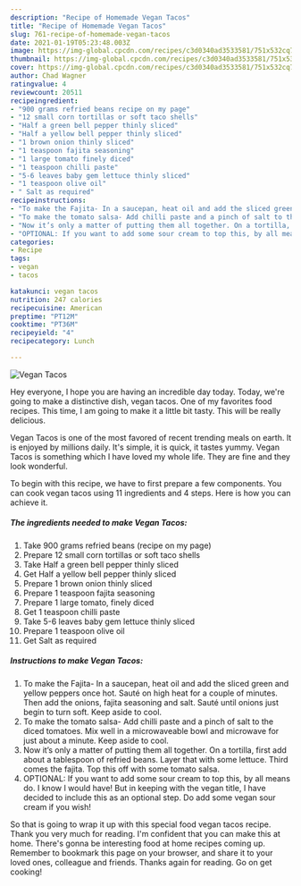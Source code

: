 ```yaml
---
description: "Recipe of Homemade Vegan Tacos"
title: "Recipe of Homemade Vegan Tacos"
slug: 761-recipe-of-homemade-vegan-tacos
date: 2021-01-19T05:23:48.003Z
image: https://img-global.cpcdn.com/recipes/c3d0340ad3533581/751x532cq70/vegan-tacos-recipe-main-photo.jpg
thumbnail: https://img-global.cpcdn.com/recipes/c3d0340ad3533581/751x532cq70/vegan-tacos-recipe-main-photo.jpg
cover: https://img-global.cpcdn.com/recipes/c3d0340ad3533581/751x532cq70/vegan-tacos-recipe-main-photo.jpg
author: Chad Wagner
ratingvalue: 4
reviewcount: 20511
recipeingredient:
- "900 grams refried beans recipe on my page"
- "12 small corn tortillas or soft taco shells"
- "Half a green bell pepper thinly sliced"
- "Half a yellow bell pepper thinly sliced"
- "1 brown onion thinly sliced"
- "1 teaspoon fajita seasoning"
- "1 large tomato finely diced"
- "1 teaspoon chilli paste"
- "5-6 leaves baby gem lettuce thinly sliced"
- "1 teaspoon olive oil"
- " Salt as required"
recipeinstructions:
- "To make the Fajita- In a saucepan, heat oil and add the sliced green and yellow peppers once hot. Sauté on high heat for a couple of minutes. Then add the onions, fajita seasoning and salt. Sauté until onions just begin to turn soft. Keep aside to cool."
- "To make the tomato salsa- Add chilli paste and a pinch of salt to the diced tomatoes. Mix well in a microwaveable bowl and microwave for just about a minute. Keep aside to cool."
- "Now it’s only a matter of putting them all together. On a tortilla, first add about a tablespoon of refried beans. Layer that with some lettuce. Third comes the fajita. Top this off with some tomato salsa."
- "OPTIONAL: If you want to add some sour cream to top this, by all means do. I know I would have! But in keeping with the vegan title, I have decided to include this as an optional step. Do add some vegan sour cream if you wish!"
categories:
- Recipe
tags:
- vegan
- tacos

katakunci: vegan tacos 
nutrition: 247 calories
recipecuisine: American
preptime: "PT12M"
cooktime: "PT36M"
recipeyield: "4"
recipecategory: Lunch

---
```



![Vegan Tacos](https://img-global.cpcdn.com/recipes/c3d0340ad3533581/751x532cq70/vegan-tacos-recipe-main-photo.jpg)

Hey everyone, I hope you are having an incredible day today. Today, we're going to make a distinctive dish, vegan tacos. One of my favorites food recipes. This time, I am going to make it a little bit tasty. This will be really delicious.

Vegan Tacos is one of the most favored of recent trending meals on earth. It is enjoyed by millions daily. It's simple, it is quick, it tastes yummy. Vegan Tacos is something which I have loved my whole life. They are fine and they look wonderful.




To begin with this recipe, we have to first prepare a few components. You can cook vegan tacos using 11 ingredients and 4 steps. Here is how you can achieve it.

<!--inarticleads1-->

##### The ingredients needed to make Vegan Tacos:

1. Take 900 grams refried beans (recipe on my page)
1. Prepare 12 small corn tortillas or soft taco shells
1. Take Half a green bell pepper thinly sliced
1. Get Half a yellow bell pepper thinly sliced
1. Prepare 1 brown onion thinly sliced
1. Prepare 1 teaspoon fajita seasoning
1. Prepare 1 large tomato, finely diced
1. Get 1 teaspoon chilli paste
1. Take 5-6 leaves baby gem lettuce thinly sliced
1. Prepare 1 teaspoon olive oil
1. Get  Salt as required




<!--inarticleads2-->

##### Instructions to make Vegan Tacos:

1. To make the Fajita- In a saucepan, heat oil and add the sliced green and yellow peppers once hot. Sauté on high heat for a couple of minutes. Then add the onions, fajita seasoning and salt. Sauté until onions just begin to turn soft. Keep aside to cool.
1. To make the tomato salsa- Add chilli paste and a pinch of salt to the diced tomatoes. Mix well in a microwaveable bowl and microwave for just about a minute. Keep aside to cool.
1. Now it’s only a matter of putting them all together. On a tortilla, first add about a tablespoon of refried beans. Layer that with some lettuce. Third comes the fajita. Top this off with some tomato salsa.
1. OPTIONAL: If you want to add some sour cream to top this, by all means do. I know I would have! But in keeping with the vegan title, I have decided to include this as an optional step. Do add some vegan sour cream if you wish!




So that is going to wrap it up with this special food vegan tacos recipe. Thank you very much for reading. I'm confident that you can make this at home. There's gonna be interesting food at home recipes coming up. Remember to bookmark this page on your browser, and share it to your loved ones, colleague and friends. Thanks again for reading. Go on get cooking!
